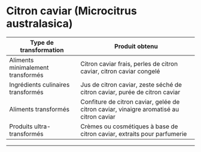 # Citron caviar (Microcitrus australasica)

| **Type de transformation**         | **Produit obtenu**                                                                      |
| ---------------------------------- | --------------------------------------------------------------------------------------- |
| Aliments minimalement transformés  | Citron caviar frais, perles de citron caviar, citron caviar congelé                     |
| Ingrédients culinaires transformés | Jus de citron caviar, zeste séché de citron caviar, purée de citron caviar              |
| Aliments transformés               | Confiture de citron caviar, gelée de citron caviar, vinaigre aromatisé au citron caviar |
| Produits ultra-transformés         | Crèmes ou cosmétiques à base de citron caviar, extraits pour parfumerie                 |

---
